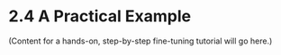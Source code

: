 # 2.4 A Practical Example

(Content for a hands-on, step-by-step fine-tuning tutorial will go here.)
